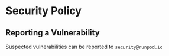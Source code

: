 # Security Policy

## Reporting a Vulnerability

Suspected vulnerabilities can be reported to `security@runpod.io`

